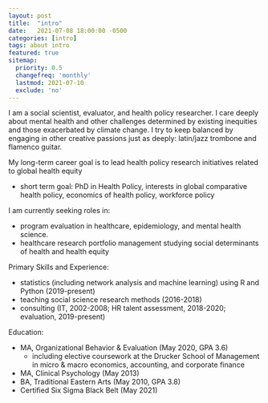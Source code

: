 ```yaml
---
layout: post
title:  "intro"
date:   2021-07-08 18:00:00 -0500
categories: [intro]
tags: about intro
featured: true
sitemap:
  priority: 0.5
  changefreq: 'monthly'
  lastmod: 2021-07-10
  exclude: 'no'
---
```


I am a social scientist, evaluator, and health policy researcher. I care deeply about mental health and other challenges determined by existing inequities and those exacerbated by climate change. I try to keep balanced by engaging in other creative passions just as deeply: latin/jazz trombone and flamenco guitar.

My long-term career goal is to lead health policy research initiatives related to global health equity
- short term goal: PhD in Health Policy, interests in global comparative health policy, economics of health policy, workforce policy

I am currently seeking roles in:
- program evaluation in healthcare, epidemiology, and mental health science.
- healthcare research portfolio management studying social determinants of health and health equity

Primary Skills and Experience:
- statistics (including network analysis and machine learning) using R and Python (2019-present)
- teaching social science research methods (2016-2018)
- consulting (IT, 2002-2008; HR talent assessment, 2018-2020; evaluation, 2019-present)

Education:
- MA, Organizational Behavior & Evaluation (May 2020, GPA 3.6)
     - including elective coursework at the Drucker School of Management in micro & macro economics, accounting, and corporate finance
- MA, Clinical Psychology (May 2013)
- BA, Traditional Eastern Arts (May 2010, GPA 3.8)
- Certified Six Sigma Black Belt (May 2021)
